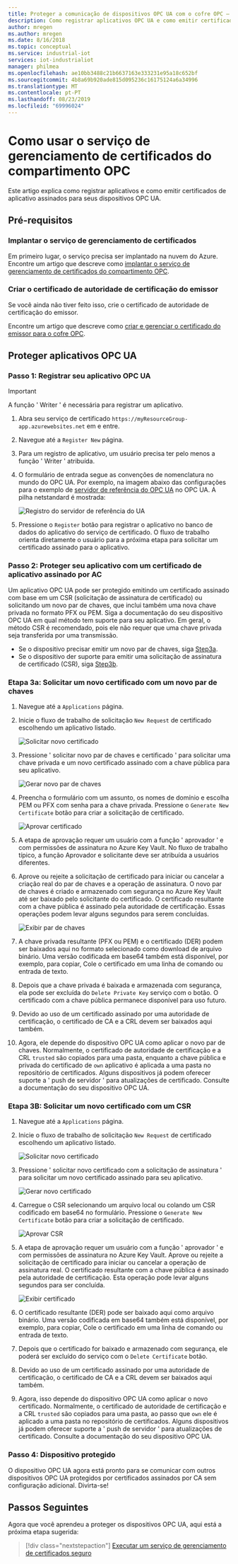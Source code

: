```yaml
---
title: Proteger a comunicação de dispositivos OPC UA com o cofre OPC – Azure | Microsoft Docs
description: Como registrar aplicativos OPC UA e como emitir certificados de aplicativo assinados para seus dispositivos OPC UA com o cofre OPC.
author: mregen
ms.author: mregen
ms.date: 8/16/2018
ms.topic: conceptual
ms.service: industrial-iot
services: iot-industrialiot
manager: philmea
ms.openlocfilehash: ae10bb3488c21b6637163e333231e95a18c652bf
ms.sourcegitcommit: 4b8a69b920ade815d095236c16175124a6a34996
ms.translationtype: MT
ms.contentlocale: pt-PT
ms.lasthandoff: 08/23/2019
ms.locfileid: "69996024"
---
```

# <a name="how-to-use-the-opc-vault-certificate-management-service"></a>Como usar o serviço de gerenciamento de certificados do compartimento OPC

Este artigo explica como registrar aplicativos e como emitir certificados de aplicativo assinados para seus dispositivos OPC UA.

## <a name="prerequisites"></a>Pré-requisitos

### <a name="deploy-the-certificate-management-service"></a>Implantar o serviço de gerenciamento de certificados

Em primeiro lugar, o serviço precisa ser implantado na nuvem do Azure.
Encontre um artigo que descreve como [implantar o serviço de gerenciamento de certificados do compartimento OPC](howto-opc-vault-deploy.md).

### <a name="create-the-issuer-ca-certificate"></a>Criar o certificado de autoridade de certificação do emissor

Se você ainda não tiver feito isso, crie o certificado de autoridade de certificação do emissor.

Encontre um artigo que descreve como [criar e gerenciar o certificado do emissor para o cofre OPC](howto-opc-vault-manage.md).

## <a name="secure-opc-ua-applications"></a>Proteger aplicativos OPC UA

### <a name="step-1-register-your-opc-ua-application"></a>Passo 1: Registrar seu aplicativo OPC UA 

> [!IMPORTANT]
> A função ' Writer ' é necessária para registrar um aplicativo.

1. Abra seu serviço de certificado `https://myResourceGroup-app.azurewebsites.net` em e entre.
2. Navegue até a `Register New` página.
1. Para um registro de aplicativo, um usuário precisa ter pelo menos a função ' Writer ' atribuída.
2. O formulário de entrada segue as convenções de nomenclatura no mundo do OPC UA. Por exemplo, na imagem abaixo das configurações para o exemplo de [servidor de referência do OPC UA](https://github.com/OPCFoundation/UA-.NETStandard/tree/master/SampleApplications/Workshop/Reference) no OPC UA. A pilha netstandard é mostrada:

   ![Registro do servidor de referência do UA](media/howto-opc-vault-secure/reference-server-registration.png "Registro do servidor de referência do UA")

5. Pressione o `Register` botão para registrar o aplicativo no banco de dados do aplicativo do serviço de certificado. O fluxo de trabalho orienta diretamente o usuário para a próxima etapa para solicitar um certificado assinado para o aplicativo.

### <a name="step-2-secure-your-application-with-a-ca-signed-application-certificate"></a>Passo 2: Proteger seu aplicativo com um certificado de aplicativo assinado por AC

Um aplicativo OPC UA pode ser protegido emitindo um certificado assinado com base em um CSR (solicitação de assinatura de certificado) ou solicitando um novo par de chaves, que inclui também uma nova chave privada no formato PFX ou PEM. Siga a documentação do seu dispositivo OPC UA em qual método tem suporte para seu aplicativo. Em geral, o método CSR é recomendado, pois ele não requer que uma chave privada seja transferida por uma transmissão.

- Se o dispositivo precisar emitir um novo par de chaves, siga [Step3a](##step-3a-request-a-new-certificate-with-a-new-keypair).
- Se o dispositivo der suporte para emitir uma solicitação de assinatura de certificado (CSR), siga [Step3b](#step-3b-request-a-new-certificate-with-a-csr).

### <a name="step-3a-request-a-new-certificate-with-a-new-keypair"></a>Etapa 3a: Solicitar um novo certificado com um novo par de chaves

1. Navegue até a `Applications` página.
3. Inicie o fluxo de trabalho de solicitação `New Request` de certificado escolhendo um aplicativo listado.

   ![Solicitar novo certificado](media/howto-opc-vault-secure/request-new-certificate.png "Solicitar novo certificado")

3. Pressione ' solicitar novo par de chaves e certificado ' para solicitar uma chave privada e um novo certificado assinado com a chave pública para seu aplicativo.

   ![Gerar novo par de chaves](media/howto-opc-vault-secure/generate-new-key-pair.png "Gerar novo par de chaves")

4. Preencha o formulário com um assunto, os nomes de domínio e escolha PEM ou PFX com senha para a chave privada. Pressione o `Generate New Certificate` botão para criar a solicitação de certificado.

   ![Aprovar certificado](media/howto-opc-vault-secure/approve-reject.png "Aprovar certificado")

5. A etapa de aprovação requer um usuário com a função ' aprovador ' e com permissões de assinatura no Azure Key Vault. No fluxo de trabalho típico, a função Aprovador e solicitante deve ser atribuída a usuários diferentes.
6. Aprove ou rejeite a solicitação de certificado para iniciar ou cancelar a criação real do par de chaves e a operação de assinatura. O novo par de chaves é criado e armazenado com segurança no Azure Key Vault até ser baixado pelo solicitante do certificado. O certificado resultante com a chave pública é assinado pela autoridade de certificação. Essas operações podem levar alguns segundos para serem concluídas.

   ![Exibir par de chaves](media/howto-opc-vault-secure/view-key-pair.png "Exibir par de chaves")

7. A chave privada resultante (PFX ou PEM) e o certificado (DER) podem ser baixados aqui no formato selecionado como download de arquivo binário. Uma versão codificada em base64 também está disponível, por exemplo, para copiar, Cole o certificado em uma linha de comando ou entrada de texto. 
8. Depois que a chave privada é baixada e armazenada com segurança, ela pode ser excluída do `Delete Private Key` serviço com o botão. O certificado com a chave pública permanece disponível para uso futuro.
9. Devido ao uso de um certificado assinado por uma autoridade de certificação, o certificado de CA e a CRL devem ser baixados aqui também.
10. Agora, ele depende do dispositivo OPC UA como aplicar o novo par de chaves. Normalmente, o certificado de autoridade de certificação e a CRL `trusted` são copiados para uma pasta, enquanto a chave pública e privada do certificado de `own` aplicativo é aplicada a uma pasta no repositório de certificados. Alguns dispositivos já podem oferecer suporte a ' push de servidor ' para atualizações de certificado. Consulte a documentação do seu dispositivo OPC UA.

### <a name="step-3b-request-a-new-certificate-with-a-csr"></a>Etapa 3B: Solicitar um novo certificado com um CSR 

1. Navegue até a `Applications` página.
3. Inicie o fluxo de trabalho de solicitação `New Request` de certificado escolhendo um aplicativo listado.

   ![Solicitar novo certificado](media/howto-opc-vault-secure/request-new-certificate.png "Solicitar novo certificado")

3. Pressione ' solicitar novo certificado com a solicitação de assinatura ' para solicitar um novo certificado assinado para seu aplicativo.

   ![Gerar novo certificado](media/howto-opc-vault-secure/generate-new-certificate.png "Gerar novo certificado")

4. Carregue o CSR selecionando um arquivo local ou colando um CSR codificado em base64 no formulário. Pressione o `Generate New Certificate` botão para criar a solicitação de certificado.

   ![Aprovar CSR](media/howto-opc-vault-secure/approve-reject-csr.png "Aprovar CSR")

5. A etapa de aprovação requer um usuário com a função ' aprovador ' e com permissões de assinatura no Azure Key Vault. Aprove ou rejeite a solicitação de certificado para iniciar ou cancelar a operação de assinatura real. O certificado resultante com a chave pública é assinado pela autoridade de certificação. Esta operação pode levar alguns segundos para ser concluída.

   ![Exibir certificado](media/howto-opc-vault-secure/view-cert-csr.png "Exibir certificado")

6. O certificado resultante (DER) pode ser baixado aqui como arquivo binário. Uma versão codificada em base64 também está disponível, por exemplo, para copiar, Cole o certificado em uma linha de comando ou entrada de texto. 
10. Depois que o certificado for baixado e armazenado com segurança, ele poderá ser excluído do serviço com o `Delete Certificate` botão.
11. Devido ao uso de um certificado assinado por uma autoridade de certificação, o certificado de CA e a CRL devem ser baixados aqui também.
12. Agora, isso depende do dispositivo OPC UA como aplicar o novo certificado. Normalmente, o certificado de autoridade de certificação e a CRL `trusted` são copiados para uma pasta, ao passo que `own` ele é aplicado a uma pasta no repositório de certificados. Alguns dispositivos já podem oferecer suporte a ' push de servidor ' para atualizações de certificado. Consulte a documentação do seu dispositivo OPC UA.

### <a name="step-4-device-secured"></a>Passo 4: Dispositivo protegido

O dispositivo OPC UA agora está pronto para se comunicar com outros dispositivos OPC UA protegidos por certificados assinados por CA sem configuração adicional. Divirta-se!


## <a name="next-steps"></a>Passos Seguintes

Agora que você aprendeu a proteger os dispositivos OPC UA, aqui está a próxima etapa sugerida:

> [!div class="nextstepaction"]
> [Executar um serviço de gerenciamento de certificados seguro](howto-opc-vault-secure-ca.md)